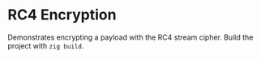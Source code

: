 # RC4 Encryption

Demonstrates encrypting a payload with the RC4 stream cipher. Build the project with `zig build`.
